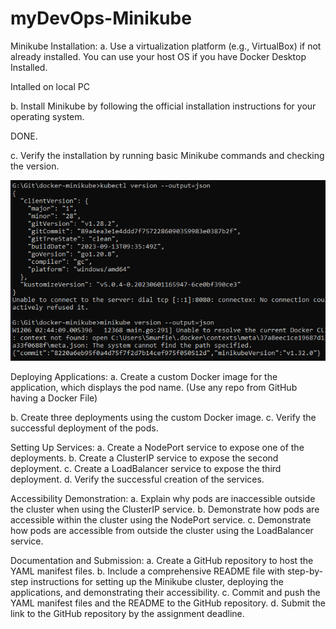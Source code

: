 # myDevOps-Minikube

Minikube Installation:
a.	Use a virtualization platform (e.g., VirtualBox) if not already installed. You can use your host OS if you have Docker Desktop Installed.

Intalled on local PC

b.	Install Minikube by following the official installation instructions for your operating system.

DONE.

c.	Verify the installation by running basic Minikube commands and checking the version.

![Alt text](image.png)

Deploying Applications:
a.	Create a custom Docker image for the application, which displays the pod name. (Use any repo from GitHub having a Docker File)
 
b.	Create three deployments using the custom Docker image.
c.	Verify the successful deployment of the pods.

Setting Up Services:
a.	Create a NodePort service to expose one of the deployments.
b.	Create a ClusterIP service to expose the second deployment.
c.	Create a LoadBalancer service to expose the third deployment.
d.	Verify the successful creation of the services.

Accessibility Demonstration:
a. Explain why pods are inaccessible outside the cluster when using the ClusterIP service. b. Demonstrate how pods are accessible within the cluster using the NodePort service. c. Demonstrate how pods are accessible from outside the cluster using the LoadBalancer service.

Documentation and Submission:
a.	Create a GitHub repository to host the YAML manifest files.
b.	Include a comprehensive README file with step-by-step instructions for setting up the Minikube cluster, deploying the applications, and demonstrating their accessibility.
c.	Commit and push the YAML manifest files and the README to the GitHub repository.
d.	Submit the link to the GitHub repository by the assignment deadline.


